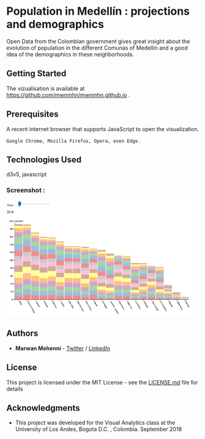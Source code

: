 # Population in Medellín : projections and demographics

Open Data from the Colombian government gives great insight about the evolution of population in the different Comunas of Medellín and a good idea of the demographics in these neighborhoods.

## Getting Started

The vizualisation is available at https://github.com/mwnmhn/mwnmhn.github.io .

## Prerequisites

A recent internet browser that supports JavaScript to open the visualization.

```
Google Chrome, Mozilla Firefox, Opera, even Edge.
```

## Technologies Used

d3v5, javascript

### Screenshot :
![alt text](https://github.com/mwnmhn/mwnmhn.github.io/blob/master/index.png)

## Authors

* **Marwan Mehenni** - [Twitter](https://twitter.com/MarwanMhn) / [LinkedIn](https://www.linkedin.com/in/marwan-mehenni-230155153/)

## License

This project is licensed under the MIT License - see the [LICENSE.md](LICENSE.md) file for details

## Acknowledgments

* This project was developed for the Visual Analytics class at the University of Los Andes, Bogota D.C. , Colombia. September 2018
